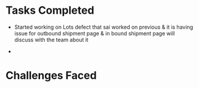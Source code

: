 # Tasks Completed

- Started working on  Lots defect that sai worked on previous & it is having issue for outbound shipment page & in bound shipment page will discuss with the team about it

- 

# Challenges Faced
